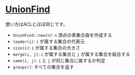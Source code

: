 # [UnionFind](https://github.com/magurofly/cp-library-rs/blob/main/src/unionfind.rs)

使い方はACLとほぼ同じです。

* `UnionFind::new(n)`: `n` 頂点の素集合森を作成する
* `leader(i)`: `i` が属する集合の代表元
* `size(i)`: `i` が属する集合の大きさ
* `merge(i, j)`: `i` が属する集合と `j` が属する集合を結合する
* `same(i, j)`: `i` と `j` が同じ集合に属するか判定
* `groups()`: すべての集合を返す
